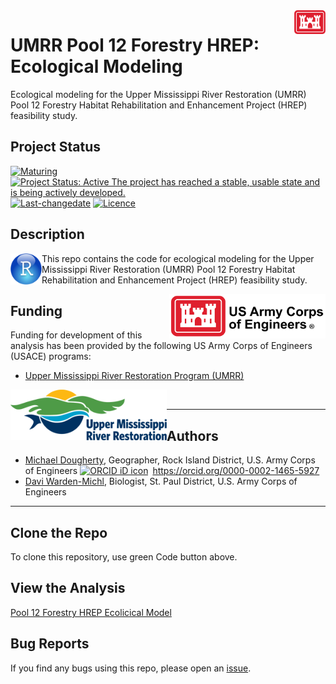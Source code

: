 <!-- README.md is generated from README.Rmd. Please edit that file -->
<!-- rmarkdown::render(input="README.Rmd", output_file = "README.md", output_format = "md_document") -->

<img src="figures/castle.png" width=50 align="right" />

# UMRR Pool 12 Forestry HREP: Ecological Modeling

Ecological modeling for the Upper Mississippi River Restoration (UMRR)
Pool 12 Forestry Habitat Rehabilitation and Enhancement Project (HREP)
feasibility study.

## Project Status

[![Maturing](https://img.shields.io/badge/lifecycle-maturing-blue.svg)](https://www.tidyverse.org/lifecycle)
[![Project Status: Active The project has reached a stable, usable state
and is being actively
developed.](https://www.repostatus.org/badges/latest/active.svg)](https://www.repostatus.org/#active)
[![Last-changedate](https://img.shields.io/badge/last%20change-2022--09--14-yellowgreen.svg)](/commits/master)
[![Licence](https://img.shields.io/badge/licence-CC0-blue.svg)](http://choosealicense.com/licenses/cc0-1.0/)

## Description

<img src="figures/r_logo.png" width=50 align="left" />

This repo contains the code for ecological modeling for the Upper
Mississippi River Restoration (UMRR) Pool 12 Forestry Habitat
Rehabilitation and Enhancement Project (HREP) feasibility study.

<img src="figures/USACE-Logo-Horizontal.png" width=250 align="right" />

## Funding

Funding for development of this analysis has been provided by the
following US Army Corps of Engineers (USACE) programs:

-   [Upper Mississippi River Restoration Program
    (UMRR)](https://www.mvr.usace.army.mil/Missions/Environmental-Stewardship/Upper-Mississippi-River-Restoration/)

<img src="figures/UMRRlogo_rgb_300px.png" width=250 align="left" />
<br/>

------------------------------------------------------------------------

## Authors

-   [Michael Dougherty](mailto:Michael.P.Dougherty@usace.army.mil),
    Geographer, Rock Island District, U.S. Army Corps of Engineers
    <a itemprop="sameAs" content="https://orcid.org/0000-0002-1465-5927" href="https://orcid.org/0000-0002-1465-5927" target="orcid.widget" rel="me noopener noreferrer" style="vertical-align:top;">
    <img src="https://orcid.org/sites/default/files/images/orcid_16x16.png" style="width:1em;margin-right:.5em;" alt="ORCID iD icon">https://orcid.org/0000-0002-1465-5927</a>
-   [Davi Warden-Michl](mailto:davi.e.michl@usace.army.mil), Biologist,
    St. Paul District, U.S. Army Corps of Engineers

------------------------------------------------------------------------

## Clone the Repo

To clone this repository, use green Code button above.

## View the Analysis

[Pool 12 Forestry HREP Ecolicical
Model](https://mvr-gis.github.io/Pool_12_ecomod/)

## Bug Reports

If you find any bugs using this repo, please open an
[issue](https://github.com/MVR-GIS/Pool_12_ecomod/issues).
